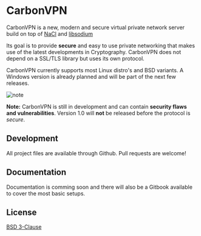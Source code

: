 
# CarbonVPN

CarbonVPN is a new, modern and secure virtual private network server
build on top of [NaCl](http://nacl.cr.yp.to/) and [libsodium](https://github.com/jedisct1/libsodium)

Its goal is to provide **secure** and easy to use private networking that 
makes use of the latest developments in Cryptography.
CarbonVPN does not depend on a SSL/TLS library but uses its own protocol.

CarbonVPN currently supports most Linux distro's and BSD variants.
A Windows version is already planned and will be part of the next few releases.

![note](http://www.corpsnedmanuals.us/images/ned-icon-red-exclamation-point.png "Security note")

**Note:** CarbonVPN is still in development and can contain **security flaws and vulnerabilities**. Version 1.0 will **not** be released before the protocol is _secure_.

## Development

All project files are available through Github. Pull requests are welcome!

## Documentation

Documentation is comming soon and there will also be a Gitbook available to
cover the most basic setups.

## License

[BSD 3-Clause](https://github.com/yorickdewid/CarbonVPN/blob/master/LICENSE)
